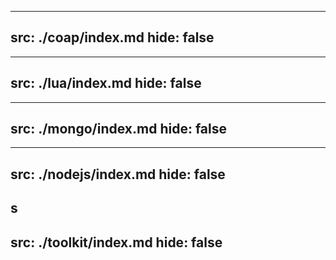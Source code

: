 
---
src: ./coap/index.md
hide: false
---

---
src: ./lua/index.md
hide: false
---


---
src: ./mongo/index.md
hide: false
---

---
src: ./nodejs/index.md
hide: false
---

s
---
src: ./toolkit/index.md
hide: false
---

